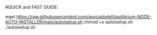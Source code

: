 #QUICK and FAST GUIDE:

wget https://raw.githubusercontent.com/avocadodefi/quilibrium-NODE-AUTO-INSTALLER/main/autoisetup.sh
chmod +x autoisetup.sh
./autoisetup.sh
